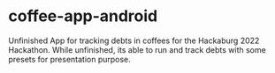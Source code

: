 # coffee-app-android

Unfinished App for tracking debts in coffees for the Hackaburg 2022 Hackathon.
While unfinished, its able to run and track debts with some presets for presentation purpose.
